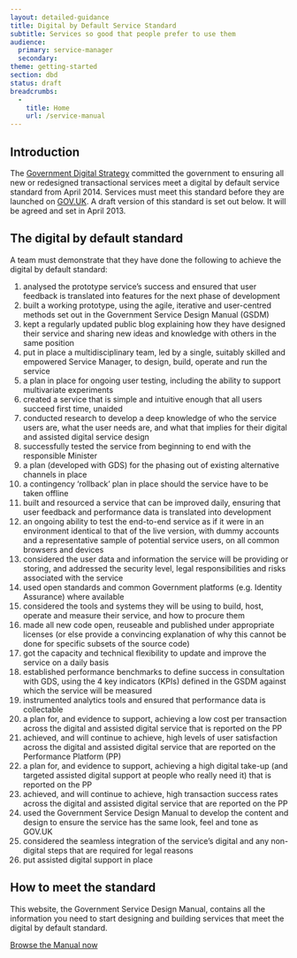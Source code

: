 ```yaml
---
layout: detailed-guidance
title: Digital by Default Service Standard
subtitle: Services so good that people prefer to use them
audience:
  primary: service-manager
  secondary: 
theme: getting-started
section: dbd
status: draft
breadcrumbs:
  -
    title: Home
    url: /service-manual
---
```


## Introduction

The [Government Digital Strategy](http://publications.cabinetoffice.gov.uk/digital/strategy/) committed the government to ensuring all new or redesigned transactional services meet a digital by default service standard from April 2014. Services must meet this standard before they are launched on [GOV.UK](http://gov.uk). A draft version of this standard is set out below. It will be agreed and set in April 2013.


## The digital by default standard

A team must demonstrate that they have done the following to achieve the digital by default standard:

1. analysed the prototype service’s success and ensured that user feedback is translated into features for the next phase of development
2. built a working prototype, using the agile, iterative and user-centred methods set out in the Government Service Design Manual (GSDM)
3. kept a regularly updated public blog explaining how they have designed their service and sharing new ideas and knowledge with others in the same position
4. put in place a multidisciplinary team, led by a single, suitably skilled and empowered Service Manager, to design, build, operate and run the service
5. a plan in place for ongoing user testing, including the ability to support multivariate experiments
6. created a service that is simple and intuitive enough that all users succeed first time, unaided
7. conducted research to develop a deep knowledge of who the service users are, what the user needs are, and what that implies for their digital and assisted digital service design 
8. successfully tested the service from beginning to end with the responsible Minister
9. a plan (developed with GDS) for the phasing out of existing alternative channels in place
10. a contingency ‘rollback’ plan in place should the service have to be taken offline
11. built and resourced a service that can be improved daily, ensuring that user feedback and performance data is translated into development
12. an ongoing ability to test the end-to-end service as if it were in an environment identical to that of the live version, with dummy accounts and a representative sample of potential service users, on all common browsers and devices
13. considered the user data and information the service will be providing or storing, and addressed the security level, legal responsibilities and risks associated with the service
14. used open standards and common Government platforms (e.g. Identity Assurance) where available 
15. considered the tools and systems they will be using to build, host, operate and measure their service, and how to procure them
16. made all new code open, reuseable and published under appropriate licenses (or else provide a convincing explanation of why this cannot be
done for specific subsets of the source code)
17. got the capacity and technical flexibility to update and improve the service on a daily basis
18. established performance benchmarks to define success in consultation with GDS, using the 4 key indicators (KPIs) defined in the GSDM against which the service will be measured 
19. instrumented analytics tools and ensured that performance data is collectable
20. a plan for, and evidence to support, achieving a low cost per transaction across the digital and assisted digital service that is reported on the PP
21. achieved, and will continue to achieve, high levels of user satisfaction across the digital and assisted digital service that are reported on the Performance Platform (PP)
22. a plan for, and evidence to support, achieving a high digital take-up (and targeted assisted digital support at people who really need it) that is reported on the PP
23. achieved, and will continue to achieve, high transaction success rates across the digital and assisted digital service that are reported on the PP
24. used the Government Service Design Manual to develop the content and design to ensure the service has the same look, feel and tone as GOV.UK
25. considered the seamless integration of the service’s digital and any non-digital steps that are required for legal reasons
26. put assisted digital support in place 

## How to meet the standard

This website, the Government Service Design Manual, contains all the information you need to start designing and building services that meet the digital by default standard.

[Browse the Manual now](/service-manual/browse)

